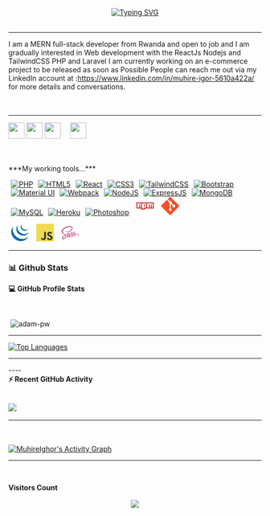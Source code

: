 <div align="center">

[![Typing SVG](https://readme-typing-svg.herokuapp.com?size=22&color=green&background=1E2D45&center=true&vCenter=true&lines=Hi+there+I+am+Ighor+Muhire;A+software+engineer+student;I+am+a+Full+Stack+Software+developer)](https://git.io/typing-svg)
    </br>
    <br>
    </div>
    <hr>
I am a MERN full-stack developer from Rwanda and open to job and I am gradually interested in Web development with the ReactJs Nodejs and TailwindCSS PHP and Laravel 
I am currently working on an e-commerce project to be released as soon as Possible People can reach me out via my LinkedIn account at :https://www.linkedin.com/in/muhire-igor-5610a422a/ for more details and conversations.
<br /><br /><br />
<hr>
<div >
  <a style='margin-5px;' href="https://www.linkedin.com/in/muhire-igor-5610a422a/" target="_blank" rel="noreferrer"><img src="https://raw.githubusercontent.com/danielcranney/readme-generator/main/public/icons/socials/linkedin.svg" width="32" height="32" /></a>
<a style='margin-5px;' href="https://www.facebook.com/ighor.muhire" target="_blank" rel="noreferrer"><img src="https://raw.githubusercontent.com/danielcranney/readme-generator/main/public/icons/socials/facebook.svg" width="32" height="32" /></a>
<a style='margin-15px;' href="https://www.github.com/MuhireIghor" target="_blank" rel="noreferrer"><img src="https://raw.githubusercontent.com/danielcranney/readme-generator/main/public/icons/socials/github.svg" width="32" height="32" /></a>
<a style='margin:15px;' href="https://www.instagram.com/ighormuhire/" target="_blank" rel="noreferrer"><img src="https://upload.wikimedia.org/wikipedia/commons/thumb/e/e7/Instagram_logo_2016.svg/768px-Instagram_logo_2016.svg.png" width="32" height="32" /></a>
</div>

<br/>
&nbsp;<p size=20px >***My working tools...***</p>
<div style='display:block; flex-direction:column;'>
<p align="left">
<a style="margin:5px;" href="https://www.php.net/" target="_blank" rel="noreferrer"><img src="https://cdn.jsdelivr.net/gh/devicons/devicon/icons/php/php-plain.svg" width="36" height="36" alt="PHP" /></a><a style="margin:5px;" href="https://developer.mozilla.org/en-US/docs/Glossary/HTML5" target="_blank" rel="noreferrer"><img src="https://cdn.jsdelivr.net/gh/devicons/devicon/icons/html5/html5-plain.svg" width="36" height="36" alt="HTML5" /></a><a style="margin:5px;" href="https://reactjs.org/" target="_blank" rel="noreferrer"><img src="https://cdn.jsdelivr.net/gh/devicons/devicon/icons/react/react-original.svg" width="36" height="36" alt="React" /></a><a style="margin:5px;" href="https://www.w3.org/TR/CSS/#css" target="_blank" rel="noreferrer"><img src="https://cdn.jsdelivr.net/gh/devicons/devicon/icons/css3/css3-plain.svg" width="36" height="36" alt="CSS3" /></a><a style="margin:5px;" href="https://tailwindcss.com/" target="_blank" rel="noreferrer"><img src="https://cdn.jsdelivr.net/gh/devicons/devicon/icons/tailwindcss/tailwindcss-plain.svg" width="36" height="36" alt="TailwindCSS" /></a><a style="margin:5px;" href="https://getbootstrap.com/" target="_blank" rel="noreferrer"><img src="https://cdn.jsdelivr.net/gh/devicons/devicon/icons/bootstrap/bootstrap-plain.svg" width="36" height="36" alt="Bootstrap" /></a><a style="margin:5px;" href="https://mui.com/" target="_blank" rel="noreferrer"><img src="https://cdn.jsdelivr.net/gh/devicons/devicon/icons/materialui/materialui-original.svg" width="36" height="36" alt="Material UI" /></a><a style="margin:5px;" href="https://webpack.js.org/" target="_blank" rel="noreferrer"><img src="https://cdn.jsdelivr.net/gh/devicons/devicon/icons/webpack/webpack-original.svg" width="36" height="36" alt="Webpack" /></a><a style="margin:5px;" href="https://nodejs.org/en/" target="_blank" rel="noreferrer"><img src="https://cdn.jsdelivr.net/gh/devicons/devicon/icons/nodejs/nodejs-original.svg" width="36" height="36" alt="NodeJS" /></a><a style="margin:5px;" href="https://expressjs.com/" target="_blank" rel="noreferrer"><img src="https://cdn.jsdelivr.net/gh/devicons/devicon/icons/express/express-original.svg" width="36" height="36" alt="ExpressJS" /></a><a style="margin:5px;" href="https://www.mongodb.com/" target="_blank" rel="noreferrer"><img src="https://cdn.jsdelivr.net/gh/devicons/devicon/icons/mongodb/mongodb-original.svg" width="36" height="36" alt="MongoDB" /></a><a style="margin:5px;" href="https://www.mysql.com/" target="_blank" rel="noreferrer"><img src="https://cdn.jsdelivr.net/gh/devicons/devicon/icons/mysql/mysql-original.svg" width="36" height="36" alt="MySQL" /></a><a style="margin:5px;" href="https://www.heroku.com/" target="_blank" rel="noreferrer"><img src="https://cdn.jsdelivr.net/gh/devicons/devicon/icons/heroku/heroku-original.svg" width="36" height="36" alt="Heroku" /></a><a style="margin:5px;" href="https://www.adobe.com/uk/products/photoshop.html" target="_blank" rel="noreferrer"><img src="https://cdn.jsdelivr.net/gh/devicons/devicon/icons/photoshop/photoshop-plain.svg" width="36" height="36" alt="Photoshop" /></a>
  <a style="margin:5px;" href="#" target="_blank" rel="noreferrer"><img src="https://github.com/devicons/devicon/blob/v2.15.1/icons/npm/npm-original-wordmark.svg" width="36" height="36" alt="NPM" /></a>
    <a style="margin:5px;" href="#" target="_blank" rel="noreferrer"><img src="https://github.com/devicons/devicon/blob/v2.15.1/icons/git/git-original.svg" width="36" height="36" alt="Git" /></a>

  <a style="margin:5px;" href="#" target="_blank" rel="noreferrer"><img src="https://github.com/devicons/devicon/blob/master/icons/jquery/jquery-original.svg" width="36" height="36" alt="jQuery" /></a>
    <a style="margin:5px;" href="#" target="_blank" rel="noreferrer"><img src="https://github.com/devicons/devicon/blob/master/icons/javascript/javascript-original.svg" width="36" height="36" alt="Javascript" /></a>
      <a style="margin:5px;" href="#" target="_blank" rel="noreferrer"><img src="https://github.com/devicons/devicon/blob/master/icons/sass/sass-original.svg" width="36" height="36" alt="jQuery" /></a>
</p>
</div>
  <hr>
  <p align="center">
<!--  <img src="https://media.giphy.com/media/W5eoZHPpUx9sapR0eu/giphy.gif" width="30px" alt="Git"/>&nbsp;<i><b>Git Activeness</b></i></p> -->

### 📊 Github Stats



  <b>💻 GitHub Profile Stats</b>
  <br/>


<br>

<p>&nbsp;<img align="center" src="https://github-readme-stats.vercel.app/api?username=MuhireIghor&show_icons=true&locale=en&bg_color=0d1117&text_color=ffffff&repo=convoychat"
    alt="adam-pw" /></p>

<hr>

  
<a href="https://github.com/MuhireIghor" align="left"><img src="https://github-readme-stats.vercel.app/api/top-langs/?username=MuhireIghor&langs_count=6&title_color=a855f7&text_color=ffffff&icon_color=ec4899&bg_color=0f172a&hide_border=true&locale=en&custom_title=6%20%Top%20%Languages&hide=SCSS,HTML" alt="Top Languages" /></a>
  <hr>
----

  <summary><b>⚡ Recent GitHub Activity</b></summary>
  <br/>
  <br/>
  <a href="http://www.github.com/MuhireIghor"><img src="https://github-readme-streak-stats.herokuapp.com/?user=MuhireIghor&stroke=ffffff&background=0f172a&ring=a855f7&fire=a855f7&currStreakNum=ffffff&currStreakLabel=a855f7&sideNums=ffffff&sideLabels=ffffff&dates=ffffff&hide_border=true" /></a>
  <hr>
  <br/>
  <br/>
   <a href="https://github.com/MuhireIghor"><img alt="MuhireIghor's Activity Graph" src="https://activity-graph.herokuapp.com/graph?username=MuhireIghor&custom_title=MuhireIghor's%20Contribution%20Graph&theme=react-dark" /></a>
  <hr>

<div align="left">
<br><p align="centre"><b>Visitors Count</b></p>  
<p align="center" size=22&color=F4F71E><img align="center" src="https://profile-counter.glitch.me/{MuhireIghor}/count.svg" /></p> 
<br></div>







